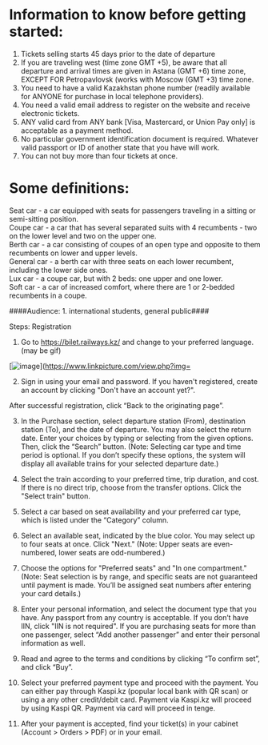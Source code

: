 # Information to know before getting started:

1. Tickets selling starts 45 days prior to the date of departure
2. If you are traveling west (time zone GMT +5), be aware that all departure and arrival times are given in Astana (GMT +6) time zone, EXCEPT FOR Petropavlovsk (works with Moscow (GMT +3) time zone.
3. You need to have a valid Kazakhstan phone number (readily available for ANYONE for purchase in local telephone providers).
4. You need a valid email address to register on the website and receive electronic tickets.
5. ANY valid card from ANY bank [Visa,  Mastercard, or Union Pay only] is acceptable as a payment method.
6. No particular government identification document is required. Whatever valid passport or ID of another state that you have will work.
7. You can not buy more than four tickets at once.

# Some definitions:
Seat car - a car equipped with seats for passengers traveling in a sitting or semi-sitting position.  
Coupe car - a car that has several separated suits with 4 recumbents - two on the lower level and two on the upper one.  
Berth car - a car consisting of coupes of an open type and opposite to them recumbents on lower and upper levels.  
General car - a berth car with three seats on each lower recumbent, including the lower side ones.  
Lux car - a coupe car, but with 2 beds: one upper and one lower.  
Soft car - a car of increased comfort, where there are 1 or 2-bedded recumbents in a coupe.  



####Audience: 1. international students, general public####

Steps:
Registration
1. Go to https://bilet.railways.kz/ and change to your preferred language. 
(may be gif)



[![image](https://www.linkpicture.com/q/Activation.png)](https://www.linkpicture.com/view.php?img=

2. Sign in using your email and password. If you haven't registered, create an account by clicking "Don't have an account yet?".  

After successful registration, click “Back to the originating page”.  

3. In the Purchase section, select departure station (From), destination station (To), and the date of departure. You may also select the return date. Enter your choices by typing or selecting from the given options. Then, click the “Search” button.
(Note: Selecting car type and time period is optional. If you don’t specify these options, the system will display all available trains for your selected departure date.)  

4. Select the train according to your preferred time, trip duration, and cost. If there is no direct trip, choose from the transfer options. Click the "Select train" button.  

5. Select a car based on seat availability and your preferred car type, which is listed under the “Category” column.  
6. Select an available seat, indicated by the blue color. You may select up to four seats at once. Click "Next."
(Note: Upper seats are even-numbered, lower seats are odd-numbered.)  
7. Choose the options for "Preferred seats" and "In one compartment."
(Note: Seat selection is by range, and specific seats are not guaranteed until payment is made. You’ll be assigned seat numbers after entering your card details.)  

8. Enter your personal information, and select the document type that you have. Any passport from any country is acceptable. If you don’t have IIN, click "IIN is not required". If you are purchasing seats for more than one passenger, select “Add another passenger” and enter their personal information as well.  
  
9. Read and agree to the terms and conditions by clicking “To confirm set”, and click “Buy”.  

10. Select your preferred payment type and proceed with the payment. 
You can either pay through Kaspi.kz (popular local bank with QR scan) or using a any other credit/debit card.
Payment via Kaspi.kz will proceed by using Kaspi QR.
Payment via card will proceed in tenge.  

11. After your payment is accepted, find your ticket(s) in your cabinet (Account > Orders > PDF) or in your email.  








